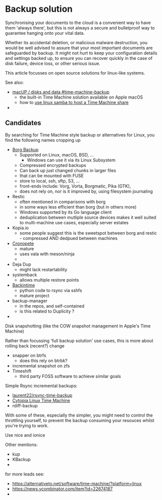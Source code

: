 # Backup solution

Synchronising your documents to the cloud is a convenient way 
to have them 'always there', but this is not always a 
secure and bulletproof way to guarantee hanging onto your vital data. 

Whether its accidental deletion, or malicious malware destruction, 
you would be well advised to assure that your most 
important documents are safeguarded by backup. 
It might not hurt to keep your configuration details and settings 
backed up, to ensure you can recover quickly in the case of 
disk failure, device loss, or other serious issue.

This article focusses on open source solutions for linux-like systems. 

See also:
* [macUP / disks and data #time-machine-backup](https://github.com/artmg/macUP/blob/main/disks_and_data.md#time-machine-backup)
	* the built-in Time Machine solution available on Apple macOS
	* how to [use linux samba to host a Time Machine share](https://github.com/artmg/macUP/blob/main/disks_and_data.md#offer-a-linux-samba-share)
* 

## Candidates

By searching for Time Machine style backup or alternatives for Linux, 
you find the following names cropping up

* [Borg Backup](https://www.borgbackup.org/)
	* Supported on Linux, macOS, BSD, ...
		* Windows can use it via its Linux Subsystem
	* Compressed encrypted backups
	* Can back up just changed chunks in larger files
	* that can be mounted with FUSE
	* store to local, ssh, sftp, S3, ...
	* front-ends include: Vorg, Vorta, Borgmatic, Pika (GTK), 
	* does not rely on, nor is it improved by, using filesystem journaling 
* Restic
	* often mentioned in comparisons with borg
	* in some ways less efficient than borg (but in others more)
	* Windows supported by its Go language client
	* deduplication between mutliple source devices makes it well suited to multi-machine use cases, especially server estates
* Kopia.io
	* some people suggest this is the sweetspot between borg and restic - compressed AND dedpued between machines
* [Cronopete](https://gitlab.com/rastersoft/cronopete)
	* mature
	* uses vala with meson/ninja
	* 
* Deja Dup
	* might lack restartability
* systemback
	* allows multiple restore points
* [Backintime](https://github.com/bit-team/backintime)
	* python code to rsync via sshfs
	* mature project
* backup-manager
	* in the repos, and self-contained
	* is this related to Duplicity ?
* 

Disk snapshotting (like the COW snapshot management in Apple's Time Machine)

Rather than focussing 'full backup solution' use cases, this is more about rolling back (recent?) change

* snapper on btrfs
	* does this rely on btrbk?
* incremental snapshot on zfs
* Timeshift
	* third party FOSS software to achieve similar goals

Simple Rsync incremental backups:

* [laurent22/rsync-time-backup](https://github.com/laurent22/rsync-time-backup)
* [Cytopia Linux Time Machine](https://github.com/cytopia/linux-timemachine)
* rdiff-backup

With some of these, especially the simpler, 
you might need to control the throttling yourself, 
to prevent the backup consuming your resouces 
whilst you're trying to work.

Use nice and ionice

Other mentions:

* kup
* KBackup
* 

for more leads see:

* https://alternativeto.net/software/time-machine/?platform=linux
* https://news.ycombinator.com/item?id=22674187
* 



